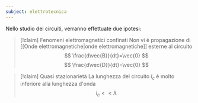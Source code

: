 ```yaml
---
subject: elettrotecnica
---
```

Nello studio dei circuiti, verranno effettuate due ipotesi:
> [!claim] Fenomeni elettromagnetici confinati
> Non vi è propagazione di [[Onde elettromagnetiche|onde elettromagnetiche]] esterne al circuito
> $$
> \frac{d\vec{B}}{dt}=\vec{0}
> $$
> $$
> \frac{d\vec{D}}{dt}=\vec{0}
> $$

> [!claim] Quasi stazionarietà
> La lunghezza del circuito $l_c$ è molto inferiore alla lunghezza d'onda
> $$
> l_c<<\lambda
> $$
